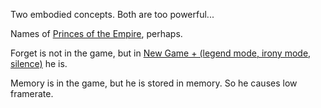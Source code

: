 Two embodied concepts. Both are too powerful...

Names of [Princes of the Empire](/p/0b4fce6215444ac7ace59680400ea00d), perhaps.

Forget is not in the game, but in [New Game + (legend mode, irony mode, silence)](/p/6475685f25d2424098754651f46ee538) he is.

Memory is in the game, but he is stored in memory. So he causes low framerate.
